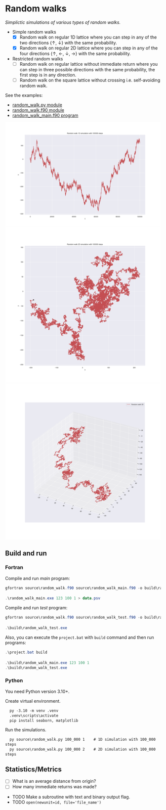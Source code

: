 # Random walks

_Simplictic simulations of various types of random walks._

- Simple random walks
  - [x] Random walk on regular 1D lattice where you can step in any of the two directions {↑, ↓} with the same probability.
  - [x] Random walk on regular 2D lattice where you can step in any of the four directions {↑, ←, ↓, →} with the same probability.

- Restricted random walks
  - [ ] Random walk on regular lattice without immediate return where you can step in three possible directions with the same probability,
      the first step is in any direction.
  - [ ] Random walk on the square lattice without crossing i.e. self-avoiding random walk.

See the examples:

- [random_walk.py module](source/random_walk.py)
- [random_walk.f90 module](source/random_walk.f90)
- [random_walk_main.f90 program](source/random_walk.f90)

![Random walk 1D](images/RandomWalk1D.png "Random walk 1D")
![Random walk 2D](images/RandomWalk2D.png "Random walk 2D")
![Random walk 2D](images/RandomWalk3D.png "Random walk 3D")

## Build and run

### Fortran

Compile and run *main* program:

```powershell
gfortran source\random_walk.f90 source\random_walk_main.f90 -o build\random_walk_main.exe

.\random_walk_main.exe 123 100 1 > data.psv
```

Compile and run *test* program:

```powershell
gfortran source\random_walk.f90 source\random_walk_test.f90 -o build\random_walk_test.exe

.\build\random_walk_test.exe
```

Also, you can execute the `project.bat` with `build` command and then run programs:

```powershell
.\project.bat build

.\build\random_walk_main.exe 123 100 1
.\build\random_walk_test.exe
```

### Python

You need Python version 3.10+.

Create virtual environment.

      py -3.10 -m venv .venv
      .venv\scripts\activate
      pip install seaborn, matplotlib

Run the simulations.

      py source\random_walk.py 100_000 1    # 1D simulation with 100_000 steps
      py source\random_walk.py 100_000 2    # 2D simulation with 100_000 steps

## Statistics/Metrics

- [ ] What is an average distance from origin?
- [ ] How many immediate returns was made?

- TODO Make a subroutine with text and binary output flag.
- TODO `open(newunit=id, file='file_name')`